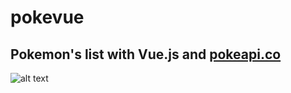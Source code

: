 # pokevue

## Pokemon's list with Vue.js and [pokeapi.co](https://pokeapi.co)
![alt text](https://i.ibb.co/dgyQSK3/Screenshot-2.png "Logo Title Text 1")
